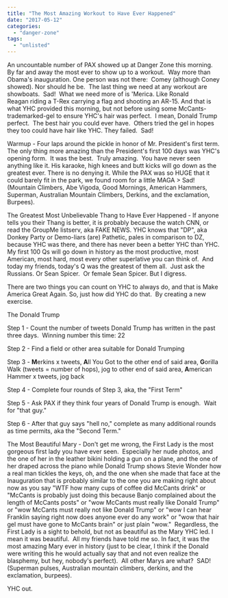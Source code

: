```yaml
---
title: "The Most Amazing Workout to Have Ever Happened"
date: "2017-05-12"
categories: 
  - "danger-zone"
tags: 
  - "unlisted"
---
```


An uncountable number of PAX showed up at Danger Zone this morning.  By far and away the most ever to show up to a workout.  Way more than Obama's inauguration. One person was not there:  Comey (although Coney showed). Nor should he be.  The last thing we need at any workout are showboats.  Sad!  What we need more of is 'Merica. Like Ronald Reagan riding a T-Rex carrying a flag and shooting an AR-15. And that is what YHC provided this morning, but not before using some McCants-trademarked-gel to ensure YHC's hair was perfect.  I mean, Donald Trump perfect.  The best hair you could ever have.  Others tried the gel in hopes they too could have hair like YHC. They failed.  Sad!

Warmup - Four laps around the pickle in honor of Mr. President's first term.  The only thing more amazing than the President's first 100 days was YHC's opening form.  It was the best.  Truly amazing.  You have never seen anything like it. His karaoke, high knees and butt kicks will go down as the greatest ever. There is no denying it. While the PAX was so HUGE that it could barely fit in the park, we found room for a little MAGA > Sad! (Mountain Climbers, Abe Vigoda, Good Mornings, American Hammers, Superman, Australian Mountain Climbers, Derkins, and the exclamation, Burpees).

The Greatest Most Unbelievable Thang to Have Ever Happened - If anyone tells you their Thang is better, it is probably because the watch CNN, or read the GroupMe listserv, aka FAKE NEWS. YHC knows that "DP", aka Donkey Party or Demo-liars (are) Pathetic, pales in comparison to DZ, because YHC was there, and there has never been a better YHC than YHC.  My first 100 Qs will go down in history as the most productive, most American, most hard, most every other superlative you can think of.  And today my friends, today's Q was the greatest of them all.  Just ask the Russians. Or Sean Spicer.  Or female Sean Spicer. But I digress.

There are two things you can count on YHC to always do, and that is Make America Great Again. So, just how did YHC do that.  By creating a new exercise.

The Donald Trump

Step 1 - Count the number of tweets Donald Trump has written in the past three days.  Winning number this time: 22

Step 2 - Find a field or other area suitable for Donald Trumping

Step 3 - **M**erkins x tweets, **A**ll You Got to the other end of said area, **G**orilla Walk (tweets = number of hops), jog to other end of said area, **A**merican Hammer x tweets, jog back

Step 4 - Complete four rounds of Step 3, aka, the "First Term"

Step 5 - Ask PAX if they think four years of Donald Trump is enough.  Wait for "that guy."

Step 6 - After that guy says "hell no," complete as many additional rounds as time permits, aka the "Second Term."

The Most Beautiful Mary - Don't get me wrong, the First Lady is the most gorgeous first lady you have ever seen.  Especially her nude photos, and the one of her in the leather bikini holding a gun on a plane, and the one of her draped across the piano while Donald Trump shows Stevie Wonder how a real man tickles the keys, oh, and the one when she made that face at the Inauguration that is probably similar to the one you are making right about now as you say "WTF how many cups of coffee did McCants drink" or "McCants is probably just doing this because Banjo complained about the length of McCants posts" or "wow McCants must really like Donald Trump" or "wow McCants must really not like Donald Trump" or "wow I can hear Franklin saying right now does anyone ever do any work" or "wow that hair gel must have gone to McCants brain" or just plain "wow."  Regardless, the First Lady is a sight to behold, but not as beautiful as the Mary YHC led. I mean it was beautiful.  All my friends have told me so. In fact, it was the most amazing Mary ever in history (just to be clear, I think if the Donald were writing this he would actually say that and not even realize the blasphemy, but hey, nobody's perfect).  All other Marys are what?  SAD! (Superman pulses, Australian mountain climbers, derkins, and the exclamation, burpees).

YHC out.
